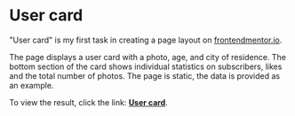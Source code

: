 # User card
"User card" is my first task in creating a page layout on [frontendmentor.io](https://www.frontendmentor.io/?ref=challenge).

The page displays a user card with a photo, age, and city of residence. The bottom section of the card shows individual statistics on subscribers, likes and the total number of photos. The page is static, the data is provided as an example.

To view the result, click the link: [**User card**](https://siberia-party.vercel.app/).